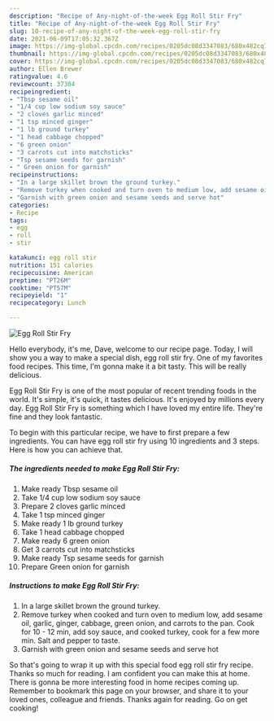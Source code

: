 ```yaml
---
description: "Recipe of Any-night-of-the-week Egg Roll Stir Fry"
title: "Recipe of Any-night-of-the-week Egg Roll Stir Fry"
slug: 10-recipe-of-any-night-of-the-week-egg-roll-stir-fry
date: 2021-06-09T17:05:32.367Z
image: https://img-global.cpcdn.com/recipes/0205dc08d3347083/680x482cq70/egg-roll-stir-fry-recipe-main-photo.jpg
thumbnail: https://img-global.cpcdn.com/recipes/0205dc08d3347083/680x482cq70/egg-roll-stir-fry-recipe-main-photo.jpg
cover: https://img-global.cpcdn.com/recipes/0205dc08d3347083/680x482cq70/egg-roll-stir-fry-recipe-main-photo.jpg
author: Ellen Brewer
ratingvalue: 4.6
reviewcount: 37304
recipeingredient:
- "Tbsp sesame oil"
- "1/4 cup low sodium soy sauce"
- "2 cloves garlic minced"
- "1 tsp minced ginger"
- "1 lb ground turkey"
- "1 head cabbage chopped"
- "6 green onion"
- "3 carrots cut into matchsticks"
- "Tsp sesame seeds for garnish"
- " Green onion for garnish"
recipeinstructions:
- "In a large skillet brown the ground turkey."
- "Remove turkey when cooked and turn oven to medium low, add sesame oil, garlic, ginger, cabbage, green onion, and carrots to the pan. Cook for 10 - 12 min, add soy sauce, and cooked turkey, cook for a few more min. Salt and pepper to taste."
- "Garnish with green onion and sesame seeds and serve hot"
categories:
- Recipe
tags:
- egg
- roll
- stir

katakunci: egg roll stir 
nutrition: 151 calories
recipecuisine: American
preptime: "PT26M"
cooktime: "PT57M"
recipeyield: "1"
recipecategory: Lunch

---
```



![Egg Roll Stir Fry](https://img-global.cpcdn.com/recipes/0205dc08d3347083/680x482cq70/egg-roll-stir-fry-recipe-main-photo.jpg)

Hello everybody, it's me, Dave, welcome to our recipe page. Today, I will show you a way to make a special dish, egg roll stir fry. One of my favorites food recipes. This time, I'm gonna make it a bit tasty. This will be really delicious.



Egg Roll Stir Fry is one of the most popular of recent trending foods in the world. It's simple, it's quick, it tastes delicious. It's enjoyed by millions every day. Egg Roll Stir Fry is something which I have loved my entire life. They're fine and they look fantastic.


To begin with this particular recipe, we have to first prepare a few ingredients. You can have egg roll stir fry using 10 ingredients and 3 steps. Here is how you can achieve that.

<!--inarticleads1-->

##### The ingredients needed to make Egg Roll Stir Fry:

1. Make ready Tbsp sesame oil
1. Take 1/4 cup low sodium soy sauce
1. Prepare 2 cloves garlic minced
1. Take 1 tsp minced ginger
1. Make ready 1 lb ground turkey
1. Take 1 head cabbage chopped
1. Make ready 6 green onion
1. Get 3 carrots cut into matchsticks
1. Make ready Tsp sesame seeds for garnish
1. Prepare  Green onion for garnish




<!--inarticleads2-->

##### Instructions to make Egg Roll Stir Fry:

1. In a large skillet brown the ground turkey.
1. Remove turkey when cooked and turn oven to medium low, add sesame oil, garlic, ginger, cabbage, green onion, and carrots to the pan. Cook for 10 - 12 min, add soy sauce, and cooked turkey, cook for a few more min. Salt and pepper to taste.
1. Garnish with green onion and sesame seeds and serve hot




So that's going to wrap it up with this special food egg roll stir fry recipe. Thanks so much for reading. I am confident you can make this at home. There is gonna be more interesting food in home recipes coming up. Remember to bookmark this page on your browser, and share it to your loved ones, colleague and friends. Thanks again for reading. Go on get cooking!
